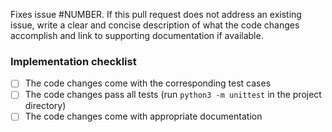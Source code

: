 Fixes issue #NUMBER. If this pull request does not address an existing issue, write a clear and concise description of what the code changes accomplish and link to supporting documentation if available.

### Implementation checklist

- [ ] The code changes come with the corresponding test cases
- [ ] The code changes pass all tests (run `python3 -m unittest` in the project directory)
- [ ] The code changes come with appropriate documentation
